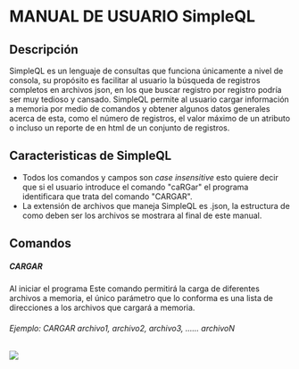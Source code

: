 # MANUAL DE USUARIO SimpleQL
## Descripción
SimpleQL es un lenguaje de consultas que funciona únicamente a nivel de consola, su propósito es facilitar al usuario la búsqueda de registros completos en archivos json, en los que buscar registro por registro podría ser muy tedioso y cansado. SimpleQL permite al usuario cargar información a memoria por medio de comandos y obtener algunos datos generales acerca de esta, como el número de registros, el valor máximo de un atributo o incluso un reporte de en html de un conjunto de registros. 

## Caracteristicas de SimpleQL
- Todos los comandos y campos son *case insensitive* esto quiere decir que si el usuario introduce el comando "caRGar" el programa identificara que trata del comando "CARGAR".
- La extensión de archivos que maneja SimpleQL es .json, la estructura de como deben ser los archivos se mostrara al final de este manual. 

## Comandos
##### CARGAR 
Al iniciar el programa Este comando permitirá la carga de diferentes archivos a memoria, el único parámetro que lo conforma es una lista de direcciones a los archivos que cargará a memoria.
###### Ejemplo: CARGAR archivo1, archivo2, archivo3, …… archivoN


![](image/cargar.jpg)
